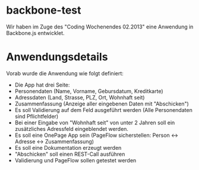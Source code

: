 backbone-test
=============

Wir haben im Zuge des "Coding Wochenendes 02.2013" eine Anwendung in Backbone.js entwicklet.


Anwendungsdetails
=================

Vorab wurde die Anwendung wie folgt definiert:

* Die App hat drei Seite: 
 * Personendaten (Name, Vorname, Gebursdatum, Kreditkarte)
 * Adressdaten (Land, Strasse, PLZ, Ort, Wohnhaft seit)
 * Zusammenfassung (Anzeige aller eingebenen Daten mit "Abschicken")
* Es soll Validierung auf dem Feld ausgeführt werden (Alle Personendaten sind Pflichtfelder)
* Bei einer Eingabe von "Wohnhaft seit" von unter 2 Jahren soll ein zusätzliches Adressfeld eingeblendet werden.
* Es soll eine OnePage App sein (PageFlow sicherstellen: Person <-> Adresse <-> Zusammenfassung)
* Es soll eine Dokumentation erzeugt werden
* "Abschicken" soll einen REST-Call ausführen
* Validierung und PageFlow sollen getestet werden

